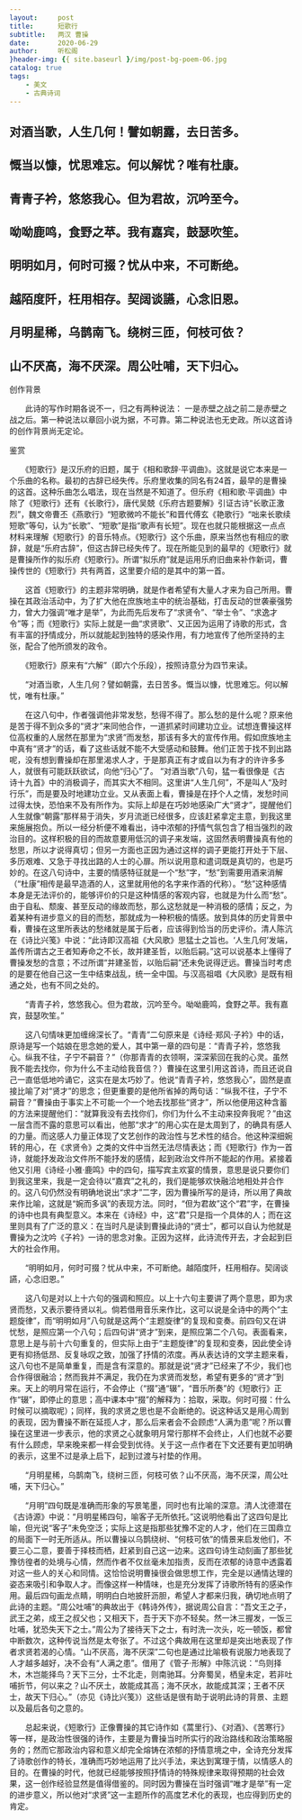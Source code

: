 ```yaml
---
layout:     post
title:      短歌行
subtitle:   两汉 曹操
date:       2020-06-29
author:     听松阁
}header-img: {{ site.baseurl }/img/post-bg-poem-06.jpg
catalog: true
tags:
    - 美文
    - 古典诗词
---
```


## 对酒当歌，人生几何！譬如朝露，去日苦多。

## 慨当以慷，忧思难忘。何以解忧？唯有杜康。

## 青青子衿，悠悠我心。但为君故，沉吟至今。

## 呦呦鹿鸣，食野之苹。我有嘉宾，鼓瑟吹笙。

## 明明如月，何时可掇？忧从中来，不可断绝。

## 越陌度阡，枉用相存。契阔谈讌，心念旧恩。

## 月明星稀，乌鹊南飞。绕树三匝，何枝可依？

## 山不厌高，海不厌深。周公吐哺，天下归心。





创作背景



　　此诗的写作时期各说不一，归之有两种说法： 一是赤壁之战之前二是赤壁之战之后。第一种说法以章回小说为据，不可靠。第二种说法也无史政。所以这首诗的创作背景尚无定论。





鉴赏



　　《短歌行》是汉乐府的旧题，属于《相和歌辞·平调曲》。这就是说它本来是一个乐曲的名称。最初的古辞已经失传。乐府里收集的同名有24首，最早的是曹操的这首。这种乐曲怎么唱法，现在当然是不知道了。但乐府《相和歌·平调曲》中除了《短歌行》还有《长歌行》，唐代吴兢《乐府古题要解》引证古诗“长歌正激烈”，魏文帝曹丕《燕歌行》“短歌微吟不能长”和晋代傅玄《艳歌行》“咄来长歌续短歌”等句，认为“长歌”、“短歌”是指“歌声有长短”。现在也就只能根据这一点点材料来理解《短歌行》的音乐特点。《短歌行》这个乐曲，原来当然也有相应的歌辞，就是“乐府古辞”，但这古辞已经失传了。现在所能见到的最早的《短歌行》就是曹操所作的拟乐府《短歌行》。所谓“拟乐府”就是运用乐府旧曲来补作新词，曹操传世的《短歌行》共有两首，这里要介绍的是其中的第一首。



　　这首《短歌行》的主题非常明确，就是作者希望有大量人才来为自己所用。曹操在其政治活动中，为了扩大他在庶族地主中的统治基础，打击反动的世袭豪强势力，曾大力强调“唯才是举”，为此而先后发布了“求贤令”、“举士令”、“求逸才令”等；而《短歌行》实际上就是一曲“求贤歌”、又正因为运用了诗歌的形式，含有丰富的抒情成分，所以就能起到独特的感染作用，有力地宣传了他所坚持的主张，配合了他所颁发的政令。



　　《短歌行》原来有“六解”（即六个乐段），按照诗意分为四节来读。



　　“对酒当歌，人生几何？譬如朝露，去日苦多。慨当以慷，忧思难忘。何以解忧，唯有杜康。”



　　在这八句中，作者强调他非常发愁，愁得不得了。那么愁的是什么呢？原来他是苦于得不到众多的“贤才”来同他合作，一道抓紧时间建功立业。试想连曹操这样位高权重的人居然在那里为“求贤”而发愁，那该有多大的宣传作用。假如庶族地主中真有“贤才”的话，看了这些话就不能不大受感动和鼓舞。他们正苦于找不到出路呢，没有想到曹操却在那里渴求人才，于是那真正有才或自以为有才的许许多多人，就很有可能跃跃欲试，向他“归心”了。 “对酒当歌”八句，猛一看很像是《古诗十九首》中的消极调子，而其实大不相同。这里讲“人生几何”，不是叫人“及时行乐”，而是要及时地建功立业。又从表面上看，曹操是在抒个人之情，发愁时间过得太快，恐怕来不及有所作为。实际上却是在巧妙地感染广大“贤才”，提醒他们人生就像“朝露”那样易于消失，岁月流逝已经很多，应该赶紧拿定主意，到我这里来施展抱负。所以一经分析便不难看出，诗中浓郁的抒情气氛包含了相当强烈的政治目的。这样积极的目的而故意要用低沉的调子来发端，这固然表明曹操真有他的愁思，所以才说得真切；但另一方面也正因为通过这样的调子更能打开处于下层、多历艰难、又急于寻找出路的人士的心扉。所以说用意和遣词既是真切的，也是巧妙的。在这八句诗中，主要的情感特征就是一个“愁”字，“愁”到需要用酒来消解（“杜康”相传是最早造酒的人，这里就用他的名字来作酒的代称）。“愁”这种感情本身是无法评价的，能够评价的只是这种情感的客观内容，也就是为什么而“愁”。由于自私、颓废、甚至反动的缘故而愁，那么这愁就是一种消极的感情；反之，为着某种有进步意义的目的而愁，那就成为一种积极的情感。放到具体的历史背景中看，曹操在这里所表达的愁绪就是属于后者，应该得到恰当的历史评价。清人陈沆在《诗比兴笺》中说：“此诗即汉高祖《大风歌》思猛士之旨也。‘人生几何’发端，盖传所谓古之王者知寿命之不长，故并建圣哲，以贻后嗣。”这可以说基本上懂得了曹操发愁的含意；不过所谓“并建圣哲，以贻后嗣”还未免说得迂远。曹操当时考虑的是要在他自己这一生中结束战乱，统一全中国。与汉高祖唱《大风歌》是既有相通之处，也有不同之处的。



　　“青青子衿，悠悠我心。但为君故，沉吟至今。呦呦鹿鸣，食野之苹。我有嘉宾，鼓瑟吹笙。”



　　这八句情味更加缠绵深长了。“青青”二句原来是《诗经·郑风·子衿》中的话，原诗是写一个姑娘在思念她的爱人，其中第一章的四句是：“青青子衿，悠悠我心。纵我不往，子宁不嗣音？”（你那青青的衣领啊，深深萦回在我的心灵。虽然我不能去找你，你为什么不主动给我音信？）曹操在这里引用这首诗，而且还说自己一直低低地吟诵它，这实在是太巧妙了。他说“青青子衿，悠悠我心”，固然是直接比喻了对“贤才”的思念；但更重要的是他所省掉的两句话：“纵我不往，子宁不嗣音？”曹操由于事实上不可能一个一个地去找那些“贤才”，所以他便用这种含蓄的方法来提醒他们：“就算我没有去找你们，你们为什么不主动来投奔我呢？”由这一层含而不露的意思可以看出，他那“求才”的用心实在是太周到了，的确具有感人的力量。而这感人力量正体现了文艺创作的政治性与艺术性的结合。他这种深细婉转的用心，在《求贤令》之类的文件中当然无法尽情表达；而《短歌行》作为一首诗，就能抒发政治文件所不能抒发的感情，起到政治文件所不能起的作用。紧接着他又引用《诗经·小雅·鹿鸣》中的四句，描写宾主欢宴的情景，意思是说只要你们到我这里来，我是一定会待以“嘉宾”之礼的，我们是能够欢快融洽地相处并合作的。这八句仍然没有明确地说出“求才”二字，因为曹操所写的是诗，所以用了典故来作比喻，这就是“婉而多讽”的表现方法。同时，“但为君故”这个“君”字，在曹操的诗中也具有典型意义。本来在《诗经》中，这“君”只是指一个具体的人；而在这里则具有了广泛的意义：在当时凡是读到曹操此诗的“贤士”，都可以自认为他就是曹操为之沈吟《子衿》一诗的思念对象。正因为这样，此诗流传开去，才会起到巨大的社会作用。



　　“明明如月，何时可掇？忧从中来，不可断绝。越陌度阡，枉用相存。契阔谈讌，心念旧恩。”



　　这八句是对以上十六句的强调和照应。以上十六句主要讲了两个意思，即为求贤而愁，又表示要待贤以礼。倘若借用音乐来作比，这可以说是全诗中的两个“主题旋律”，而“明明如月”八句就是这两个“主题旋律”的复现和变奏。前四句又在讲忧愁，是照应第一个八句；后四句讲“贤才”到来，是照应第二个八句。表面看来，意思上是与前十六句重复的，但实际上由于“主题旋律”的复现和变奏，因此使全诗更有抑扬低昂、反复咏叹之致，加强了抒情的浓度。再从表达诗的文学主题来看，这八句也不是简单重复，而是含有深意的。那就是说“贤才”已经来了不少，我们也合作得很融洽；然而我并不满足，我仍在为求贤而发愁，希望有更多的“贤才”到来。天上的明月常在运行，不会停止（“掇”通“辍”，“晋乐所奏”的《短歌行》正作“辍”，即停止的意思；高中课本中“掇”的解释为：拾取，采取。何时可掇：什么时候可以摘取呢）；同样，我的求贤之思也是不会断绝的。说这种话又是用心周到的表现，因为曹操不断在延揽人才，那么后来者会不会顾虑“人满为患”呢？所以曹操在这里进一步表示，他的求贤之心就象明月常行那样不会终止，人们也就不必要有什么顾虑，早来晚来都一样会受到优待。关于这一点作者在下文还要有更加明确的表示，这里不过是承上启下，起到过渡与衬垫的作用。



　　“月明星稀，乌鹊南飞，绕树三匝，何枝可依？山不厌高，海不厌深，周公吐哺，天下归心。”



　　“月明”四句既是准确而形象的写景笔墨，同时也有比喻的深意。清人沈德潜在《古诗源》中说：“月明星稀四句，喻客子无所依托。”这说明他看出了这四句是比喻，但光说“客子”未免空泛；实际上这是指那些犹豫不定的人才，他们在三国鼎立的局面下一时无所适从。所以曹操以乌鹊绕树、“何枝可依”的情景来启发他们，不要三心二意，要善于择枝而栖，赶紧到自己这一边来。这四句诗生动刻画了那些犹豫彷徨者的处境与心情，然而作者不仅丝毫未加指责，反而在浓郁的诗意中透露着对这一些人的关心和同情。这恰恰说明曹操很会做思想工作，完全是以通情达理的姿态来吸引和争取人才。而像这样一种情味，也是充分发挥了诗歌所特有的感染作用。最后四句画龙点睛，明明白白地披肝沥胆，希望人才都来归我，确切地点明了此诗的主题。“周公吐哺”的典故出于《韩诗外传》，据说周公自言：“吾文王之子，武王之弟，成王之叔父也；又相天下，吾于天下亦不轻矣。然一沐三握发，一饭三吐哺，犹恐失天下之士。”周公为了接待天下之士，有时洗一次头，吃一顿饭，都曾中断数次，这种传说当然是太夸张了。不过这个典故用在这里却是突出地表现了作者求贤若渴的心情。“山不厌高，海不厌深”二句也是通过比喻极有说服力地表现了人才越多越好，决不会有“人满之患”。借用了《管子·形解》中陈沆说：“鸟则择木，木岂能择鸟？天下三分，士不北走，则南驰耳。分奔蜀吴，栖皇未定，若非吐哺折节，何以来之？山不厌土，故能成其高；海不厌水，故能成其深；王者不厌士，故天下归心。”（亦见《诗比兴笺》）这些话是很有助于说明此诗的背景、主题以及最后各句之意的。



　　总起来说，《短歌行》正像曹操的其它诗作如《蒿里行》、《对酒》、《苦寒行》等一样，是政治性很强的诗作，主要是为曹操当时所实行的政治路线和政治策略服务的；然而它那政治内容和意义却完全熔铸在浓郁的抒情意境之中，全诗充分发挥了诗歌创作的特长，准确而巧妙地运用了比兴手法，来达到寓理于情，以情感人的目的。在曹操的时代，他就已经能够按照抒情诗的特殊规律来取得预期的社会效果，这一创作经验显然是值得借鉴的。同时因为曹操在当时强调“唯才是举”有一定的进步意义，所以他对“求贤”这一主题所作的高度艺术化的表现，也应得到历史的肯定。
